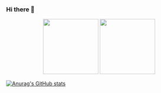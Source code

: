 ### Hi there 👋


<p align='center'>
   <a href="https://github-readme-stats.vercel.app/api?username=alex-k47&show_icons=true&count_private=true">
       <img height=150 src="https://github-readme-stats.vercel.app/api?username=alex-k47&show_icons=true&count_private=true"/></a>
   <a href="https://github.com/alex-k47/github-readme-stats">
       <img height=150 src="https://github-readme-stats.vercel.app/api/top-langs/?username=alex-k47&layout=compact"/></a>
</p>

[![Anurag's GitHub stats](https://github-readme-stats.vercel.app/api?username=anuraghazra)](https://github.com/anuraghazra/github-readme-stats)
